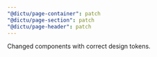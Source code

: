 ```yaml
---
"@dictu/page-container": patch
"@dictu/page-section": patch
"@dictu/page-header": patch
---
```


Changed components with correct design tokens.
